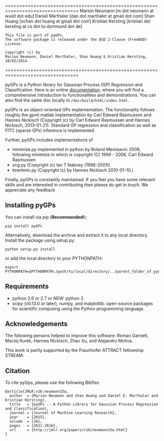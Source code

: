 ================================================================================
    Marion Neumann [m dot neumann at wustl dot edu]
    Daniel Marthaler [dan dot marthaler at gmail dot com]
    Shan Huang [schan dot huang at gmail dot com]
    Kristian Kersting [kristian dot kersting at cs dot tu-dortmund dot de]

    This file is part of pyGPs.
    The software package is released under the BSD 2-Clause (FreeBSD) License.

    Copyright (c) by
    Marion Neumann, Daniel Marthaler, Shan Huang & Kristian Kersting, 18/02/2014
================================================================================

pyGPs is a Python library for Gaussian Process (GP) Regression and Classification.
Here is an online [documentation](http://www-ai.cs.uni-dortmund.de/weblab/static/api_docs/pyGPs/), where you will find a comprehensive introduction to functionalities and demonstrations. You can also find the same doc locally in `/doc/build/html/index.html`. 

pyGPs is an object-oriented GPs implementation. The functionality follows roughly the gpml matlab implementation by Carl Edward Rasmussen and Hannes Nickisch (Copyright (c) by Carl Edward Rasmussen and Hannes Nickisch, 2013-01-21). Standard GP regression and classification as well as FITC (sparse GPs) inference is implemented.

Further, pyGPs includes implementations of
- minimize.py implemented in python by Roland Memisevic 2008, following minimize.m which is copyright (C) 1999 - 2006, Carl Edward Rasmussen
- scg.py (Copyright (c) Ian T Nabney (1996-2001))
- brentmin.py (Copyright (c) by Hannes Nickisch 2010-01-10.)

Finally, pyGPs is constantly maintained. If you feel you have some relevant skills and are interested in contributing then please do get in touch. We appreciate any feedback

Installing pyGPs
------------------
You can install via pip (**Recommended!**):
        
    pip install pyGPs 

Alternatively, download the archive and extract it to any local directory. 
Install the package using setup.py:

    python setup.py install

or add the local directory to your PYTHONPATH:

    export PYTHONPATH=$PYTHONPATH:/path/to/local/directory/../parent_folder_of_pyGPs

Requirements
--------------
- python 2.6 or 2.7 or *NEW:* python 3
- scipy (v0.13.0 or later), numpy, and matplotlib: open-source packages for scientific computing using the Python programming language. 


Acknowledgements
--------------
The following persons helped to improve this software: Roman Garnett, Maciej Kurek, Hannes Nickisch, Zhao Xu, and Alejandro Molina.

This work is partly supported by the Fraunhofer ATTRACT fellowship STREAM.

Citation
-------------
To cite pyGps, please use the following BibTex:
```
@article{JMLR:v16:neumann15a,
  author  = {Marion Neumann and Shan Huang and Daniel E. Marthaler and Kristian Kersting},
  title   = {pyGPs -- A Python Library for Gaussian Process Regression and Classification},
  journal = {Journal of Machine Learning Research},
  year    = {2015},
  volume  = {16},
  pages   = {2611-2616},
  url     = {http://jmlr.org/papers/v16/neumann15a.html}
}
```

